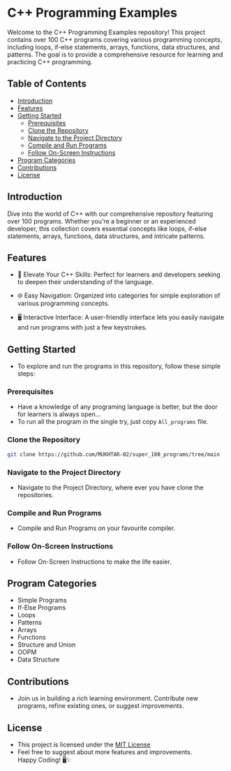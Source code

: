 # C++ Programming Examples

Welcome to the C++ Programming Examples repository! This project contains over 100 C++ programs covering various programming concepts, including loops, if-else statements, arrays, functions, data structures, and patterns. The goal is to provide a comprehensive resource for learning and practicing C++ programming.

## Table of Contents

- [Introduction](#introduction)
- [Features](#features)
- [Getting Started](#getting-started)
  - [Prerequisites](#prerequisites)
  - [Clone the Repository](#clone-the-repository)
  - [Navigate to the Project Directory](#navigate-to-the-project-directory)
  - [Compile and Run Programs](#compile-and-run-programs)
  - [Follow On-Screen Instructions](#follow-on-screen-instructions)
- [Program Categories](#program-categories)
- [Contributions](#contributions)
- [License](#license)

## Introduction
Dive into the world of C++ with our comprehensive repository featuring over 100 programs. Whether you're a beginner or an experienced developer, this collection covers essential concepts like loops, if-else statements, arrays, functions, data structures, and intricate patterns.

## Features
- 🚀 Elevate Your C++ Skills: Perfect for learners and developers seeking to deepen their understanding of the language.

- 🌐 Easy Navigation: Organized into categories for simple exploration of various programming concepts.

- 🖥️ Interactive Interface: A user-friendly interface lets you easily navigate and run programs with just a few keystrokes.

## Getting Started

- To explore and run the programs in this repository, follow these simple steps:

### Prerequisites
- Have a knowledge of any programing language is better, but the door for learners is always open...
- To run all the program in the single try, just copy `All_programs` file.

### Clone the Repository
```bash 
git clone https://github.com/MUKHTAR-02/super_100_programs/tree/main
````
### Navigate to the Project Directory
- Navigate to the Project Directory, where ever you have clone the repositories.

### Compile and Run Programs
- Compile and Run Programs on your favourite compiler.

### Follow On-Screen Instructions
- Follow On-Screen Instructions to make the life easier.

## Program Categories
  - Simple Programs
  - If-Else Programs
  - Loops
  - Patterns
  - Arrays
  - Functions
  - Structure and Union
  - OOPM
  - Data Structure

## Contributions
- Join us in building a rich learning environment. Contribute new programs, refine existing ones, or suggest improvements.

## License

- This project is licensed under the <a href = "LICENSE"> MIT License</a>
- Feel free to suggest about more features and improvements. </br>
  Happy Coding! 🖥️✨
